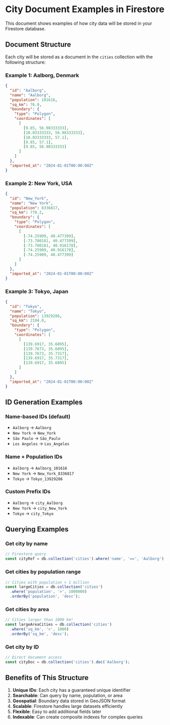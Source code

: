 # City Document Examples in Firestore

This document shows examples of how city data will be stored in your Firestore database.

## Document Structure

Each city will be stored as a document in the `cities` collection with the following structure:

### Example 1: Aalborg, Denmark
```json
{
  "id": "Aalborg",
  "name": "Aalborg",
  "population": 101616,
  "sq_km": 76.0,
  "boundary": {
    "type": "Polygon",
    "coordinates": [
      [
        [9.85, 56.98333333],
        [10.03333333, 56.98333333],
        [10.03333333, 57.1],
        [9.85, 57.1],
        [9.85, 56.98333333]
      ]
    ]
  },
  "imported_at": "2024-01-01T00:00:00Z"
}
```

### Example 2: New York, USA
```json
{
  "id": "New_York",
  "name": "New York",
  "population": 8336817,
  "sq_km": 778.2,
  "boundary": {
    "type": "Polygon",
    "coordinates": [
      [
        [-74.25909, 40.477399],
        [-73.700181, 40.477399],
        [-73.700181, 40.916178],
        [-74.25909, 40.916178],
        [-74.25909, 40.477399]
      ]
    ]
  },
  "imported_at": "2024-01-01T00:00:00Z"
}
```

### Example 3: Tokyo, Japan
```json
{
  "id": "Tokyo",
  "name": "Tokyo",
  "population": 13929286,
  "sq_km": 2194.0,
  "boundary": {
    "type": "Polygon",
    "coordinates": [
      [
        [139.6917, 35.6895],
        [139.7673, 35.6895],
        [139.7673, 35.7317],
        [139.6917, 35.7317],
        [139.6917, 35.6895]
      ]
    ]
  },
  "imported_at": "2024-01-01T00:00:00Z"
}
```

## ID Generation Examples

### Name-based IDs (default)
- `Aalborg` → `Aalborg`
- `New York` → `New_York`
- `São Paulo` → `São_Paulo`
- `Los Angeles` → `Los_Angeles`

### Name + Population IDs
- `Aalborg` → `Aalborg_101616`
- `New York` → `New_York_8336817`
- `Tokyo` → `Tokyo_13929286`

### Custom Prefix IDs
- `Aalborg` → `city_Aalborg`
- `New York` → `city_New_York`
- `Tokyo` → `city_Tokyo`

## Querying Examples

### Get city by name
```javascript
// Firestore query
const cityRef = db.collection('cities').where('name', '==', 'Aalborg');
```

### Get cities by population range
```javascript
// Cities with population > 1 million
const largeCities = db.collection('cities')
  .where('population', '>', 1000000)
  .orderBy('population', 'desc');
```

### Get cities by area
```javascript
// Cities larger than 1000 km²
const largeAreaCities = db.collection('cities')
  .where('sq_km', '>', 1000)
  .orderBy('sq_km', 'desc');
```

### Get city by ID
```javascript
// Direct document access
const cityDoc = db.collection('cities').doc('Aalborg');
```

## Benefits of This Structure

1. **Unique IDs**: Each city has a guaranteed unique identifier
2. **Searchable**: Can query by name, population, or area
3. **Geospatial**: Boundary data stored in GeoJSON format
4. **Scalable**: Firestore handles large datasets efficiently
5. **Flexible**: Easy to add additional fields later
6. **Indexable**: Can create composite indexes for complex queries
